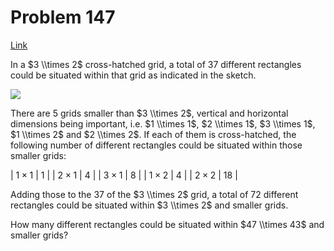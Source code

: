 # Problem 147

[Link](https://projecteuler.net/problem=147)

In a $3 \\times 2$ cross-hatched grid, a total of $37$ different rectangles could be situated within that grid as indicated in the sketch.

![](resources/images/0147.png?1678992052)

There are $5$ grids smaller than $3 \\times 2$, vertical and horizontal dimensions being important, i.e. $1 \\times 1$, $2 \\times 1$, $3 \\times 1$, $1 \\times 2$ and $2 \\times 2$. If each of them is cross-hatched, the following number of different rectangles could be situated within those smaller grids:

| $1 \times 1$ | $1$  |
| $2 \times 1$ | $4$  |
| $3 \times 1$ | $8$  |
| $1 \times 2$ | $4$  |
| $2 \times 2$ | $18$ |

Adding those to the $37$ of the $3 \\times 2$ grid, a total of $72$ different rectangles could be situated within $3 \\times 2$ and smaller grids.

How many different rectangles could be situated within $47 \\times 43$ and smaller grids?
